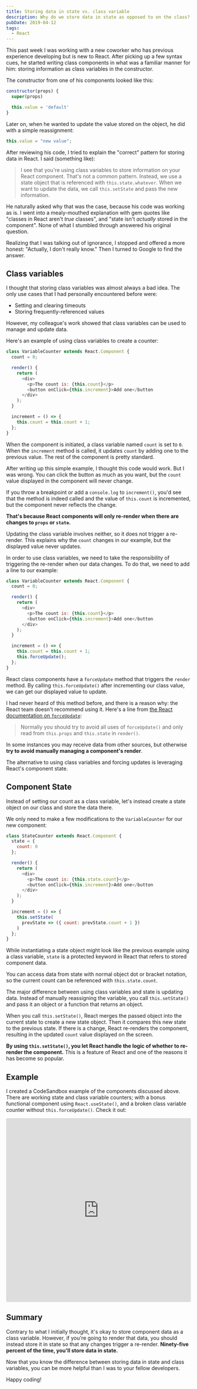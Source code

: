 ```yaml
---
title: Storing data in state vs. class variable
description: Why do we store data in state as opposed to on the class?
pubDate: 2019-04-12
tags:
  - React
---
```


This past week I was working with a new coworker who has previous experience developing but is new to React. After picking up a few syntax cues, he started writing class components in what was a familiar manner for him: storing information as class variables in the constructor.

The constructor from one of his components looked like this:

```js
constructor(props) {
  super(props)

  this.value = 'default'
}
```

Later on, when he wanted to update the value stored on the object, he did with a simple reassignment:

```js
this.value = "new value";
```

After reviewing his code, I tried to explain the "correct" pattern for storing data in React. I said (something like):

> I see that you're using class variables to store information on your React component. That's not a common pattern. Instead, we use a state object that is referenced with `this.state.whatever`. When we want to update the data, we call `this.setState` and pass the new information.

He naturally asked why that was the case, because his code was working as is. I went into a mealy-mouthed explanation with gem quotes like "classes in React aren't _true_ classes", and "state isn't _actually_ stored in the component". None of what I stumbled through answered his original question.

Realizing that I was talking out of ignorance, I stopped and offered a more honest: "Actually, I don't really know." Then I turned to Google to find the answer.

## Class variables

I thought that storing class variables was almost always a bad idea. The only use cases that I had personally encountered before were:

- Setting and clearing timeouts
- Storing frequently-referenced values

However, my colleague's work showed that class variables can be used to manage and update data.

Here's an example of using class variables to create a counter:

```js
class VariableCounter extends React.Component {
  count = 0;

  render() {
    return (
      <div>
        <p>The count is: {this.count}</p>
        <button onClick={this.increment}>Add one</button
      </div>
    );
  }

  increment = () => {
    this.count = this.count + 1;
  };
}
```

When the component is initiated, a class variable named `count` is set to `0`. When the `increment` method is called, it updates `count` by adding one to the previous value. The rest of the component is pretty standard.

After writing up this simple example, I thought this code would work. But I was wrong. You can click the button as much as you want, but the `count` value displayed in the component will never change.

If you throw a breakpoint or add a `console.log` to `increment()`, you'd see that the method is indeed called and the value of `this.count` is incremented, but the component never reflects the change.

**That's because React components will only re-render when there are changes to `props` or `state`.**

Updating the class variable involves neither, so it does not trigger a re-render. This explains why the `count` changes in our example, but the displayed value never updates.

In order to use class variables, we need to take the responsibility of triggering the re-render when our data changes. To do that, we need to add a line to our example:

<!-- ```js/14 -->
```js
class VariableCounter extends React.Component {
  count = 0;

  render() {
    return (
      <div>
        <p>The count is: {this.count}</p>
        <button onClick={this.increment}>Add one</button
      </div>
    );
  }

  increment = () => {
    this.count = this.count + 1;
    this.forceUpdate();
  };
}
```

React class components have a `forceUpdate` method that triggers the `render` method. By calling `this.forceUpdate()` after incrementing our class value, we can get our displayed value to update.

I had never heard of this method before, and there is a reason why: the React team doesn't recommend using it. Here's a line from [the React documentation on `forceUpdate`](https://reactjs.org/docs/react-component.html#forceupdate):

> Normally you should try to avoid all uses of `forceUpdate()` and only read from `this.props` and `this.state` in `render()`.

In some instances you may receive data from other sources, but otherwise **try to avoid manually managing a component's render**.

The alternative to using class variables and forcing updates is leveraging React's component state.

## Component State

Instead of setting our count as a class variable, let's instead create a state object on our class and store the data there.

We only need to make a few modifications to the `VariableCounter` for our new component:

<!-- ```js/1-3,8,15-17 -->
```js
class StateCounter extends React.Component {
  state = {
    count: 0
  };

  render() {
    return (
      <div>
        <p>The count is: {this.state.count}</p>
        <button onClick={this.increment}>Add one</button
      </div>
    );
  }

  increment = () => {
    this.setState(
      prevState => ({ count: prevState.count + 1 })
    )
  };
}
```

While instantiating a state object might look like the previous example using a class variable, `state` is a protected keyword in React that refers to stored component data.

You can access data from state with normal object dot or bracket notation, so the current count can be referenced with `this.state.count`.

The major difference between using class variables and state is updating data. Instead of manually reassigning the variable, you call `this.setState()` and pass it an object or a function that returns an object.

When you call `this.setState()`, React merges the passed object into the current state to create a new state object. Then it compares this new state to the previous state. If there is a change, React re-renders the component, resulting in the updated `count` value displayed on the screen.

**By using `this.setState()`, you let React handle the logic of whether to re-render the component.** This is a feature of React and one of the reasons it has become so popular.

## Example

I created a CodeSandbox example of the components discussed above. There are working state and class variable counters; with a bonus functional component using `React.useState()`, and a broken class variable counter without `this.forceUpdate()`. Check it out:

<iframe src="https://codesandbox.io/embed/n40x05xy8l?fontsize=14" title="React State vs. Class Variables" style="width:100%; height:500px; border:0; border-radius: 4px; overflow:hidden;" sandbox="allow-modals allow-forms allow-popups allow-scripts allow-same-origin"></iframe>

## Summary

Contrary to what I initially thought, it's okay to store component data as a class variable. However, if you're going to render that data, you should instead store it in state so that any changes trigger a re-render. **Ninety-five percent of the time, you'll store data in state.**

Now that you know the difference between storing data in state and class variables, you can be more helpful than I was to your fellow developers.

Happy coding!
